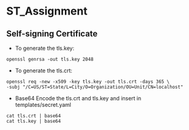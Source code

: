 # ST_Assignment

## Self-signing Certificate
- To generate the tls.key: 
```
openssl genrsa -out tls.key 2048
```
- To generate the tls.crt:
```
openssl req -new -x509 -key tls.key -out tls.crt -days 365 \
-subj "/C=US/ST=State/L=City/O=Organization/OU=Unit/CN=localhost"
```
- Base64 Encode the tls.crt and tls.key and insert in templates/secret.yaml
```
cat tls.crt | base64
cat tls.key | base64
```
